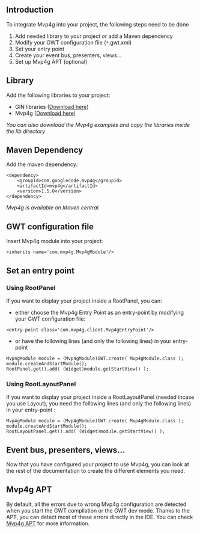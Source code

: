 

## Introduction ##
To integrate Mvp4g into your project, the following steps need to be done
  1. Add needed library to your project or add a Maven dependency
  1. Modify your GWT configuration file (`*`.gwt.xml)
  1. Set your entry point
  1. Create your event bus, presenters, views...
  1. Set up Mvp4g APT (optional)

## Library ##

Add the following libraries to your project:
  * GIN libraries ([Download here](http://code.google.com/p/google-gin/downloads/list))
  * Mvp4g ([Download here](http://mvp4g.googlecode.com/svn/maven2/releases/com/googlecode/mvp4g/mvp4g/))

_You can also download the Mvp4g examples and copy the libraries inside the lib directory_

## Maven Dependency ##

Add the maven dependency:
```
<dependency>
	<groupId>com.googlecode.mvp4g</groupId>
	<artifactId>mvp4g</artifactId>
	<version>1.5.0</version>
</dependency>
```

_Mvp4g is available on Maven central._

## GWT configuration file ##

Insert Mvp4g module into your project:
```
<inherits name='com.mvp4g.Mvp4gModule'/>
```


## Set an entry point ##

### Using RootPanel ###

If you want to display your project inside a RootPanel, you can:
  * either choose the Mvp4g Entry Point as an entry-point by modifying your GWT configuration file:
```
<entry-point class='com.mvp4g.client.Mvp4gEntryPoint'/>
```
  * or have the following lines (and only the following lines) in your entry-point
```
Mvp4gModule module = (Mvp4gModule)GWT.create( Mvp4gModule.class );
module.createAndStartModule();
RootPanel.get().add( (Widget)module.getStartView() );
```

### Using RootLayoutPanel ###

If you want to display your project inside a RootLayoutPanel (needed incase you use Layout), you need the following lines (and only the following lines) in your entry-point
:
```
Mvp4gModule module = (Mvp4gModule)GWT.create( Mvp4gModule.class );
module.createAndStartModule();
RootLayoutPanel.get().add( (Widget)module.getStartView() );
```


## Event bus,  presenters, views... ##
Now that you have configured your project to use Mvp4g, you can look at the rest of the documentation to create the different elements you need.

## Mvp4g APT ##
By default, all the errors due to wrong Mvp4g configuration are detected when you start the GWT compilation or the GWT dev mode. Thanks to the APT, you can detect most of these errors directly in the IDE. You can check [Mvp4g APT](APT.md) for more information.